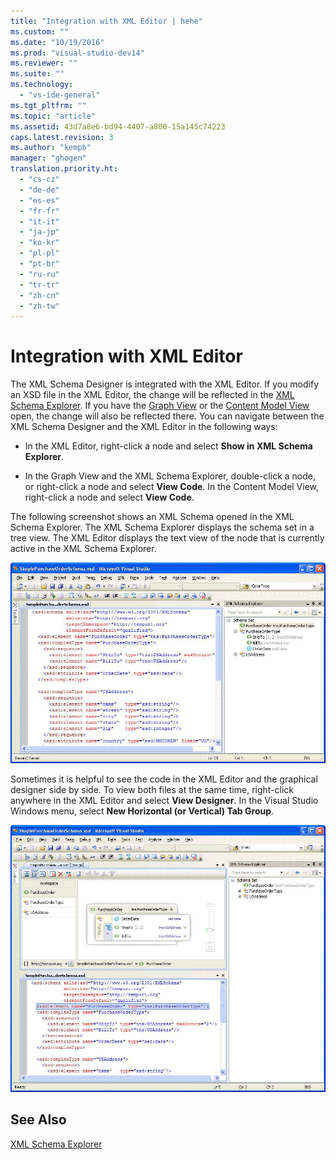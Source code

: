 ```yaml
---
title: "Integration with XML Editor | hehe"
ms.custom: ""
ms.date: "10/19/2016"
ms.prod: "visual-studio-dev14"
ms.reviewer: ""
ms.suite: ""
ms.technology: 
  - "vs-ide-general"
ms.tgt_pltfrm: ""
ms.topic: "article"
ms.assetid: 43d7a8e6-bd94-4407-a800-15a145c74223
caps.latest.revision: 3
ms.author: "kempb"
manager: "ghogen"
translation.priority.ht: 
  - "cs-cz"
  - "de-de"
  - "es-es"
  - "fr-fr"
  - "it-it"
  - "ja-jp"
  - "ko-kr"
  - "pl-pl"
  - "pt-br"
  - "ru-ru"
  - "tr-tr"
  - "zh-cn"
  - "zh-tw"
---
```

# Integration with XML Editor
The XML Schema Designer is integrated with the XML Editor. If you modify an XSD file in the XML Editor, the change will be reflected in the [XML Schema Explorer](../reference/xml-schema-explorer.md). If you have the [Graph View](../reference/graph-view.md) or the [Content Model View](../reference/content-model-view.md) open, the change will also be reflected there. You can navigate between the XML Schema Designer and the XML Editor in the following ways:  
  
-   In the XML Editor, right-click a node and select **Show in XML Schema Explorer**.  
  
-   In the Graph View and the XML Schema Explorer, double-click a node, or right-click a node and select **View Code**. In the Content Model View, right-click a node and select **View Code**.  
  
 The following screenshot shows an XML Schema opened in the XML Schema Explorer. The XML Schema Explorer displays the schema set in a tree view. The XML Editor displays the text view of the node that is currently active in the XML Schema Explorer.  
  
 ![XSDDesignerWithXMLEditor](../reference/media/xsddesignerwithxmleditor.gif "XSDDesignerWithXMLEditor")  
  
 Sometimes it is helpful to see the code in the XML Editor and the graphical designer side by side. To view both files at the same time, right-click anywhere in the XML Editor and select **View Designer**. In the Visual Studio Windows menu, select **New Horizontal (or Vertical) Tab Group**.  
  
 ![XSDDesignerWithXMLEditorAndCMV](../reference/media/xsddesignerwithxmleditorandcmv.gif "XSDDesignerWithXMLEditorAndCMV")  
  
## See Also  
 [XML Schema Explorer](../reference/xml-schema-explorer.md)